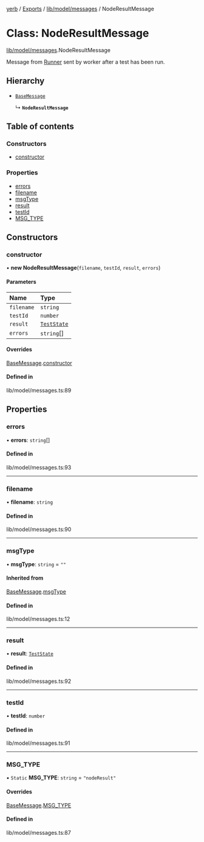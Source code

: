 [yerb](../README.md) / [Exports](../modules.md) / [lib/model/messages](../modules/lib_model_messages.md) / NodeResultMessage

# Class: NodeResultMessage

[lib/model/messages](../modules/lib_model_messages.md).NodeResultMessage

Message from [Runner](lib_runner.Runner.md) sent by worker after a test has been run.

## Hierarchy

- [`BaseMessage`](lib_model_messages.BaseMessage.md)

  ↳ **`NodeResultMessage`**

## Table of contents

### Constructors

- [constructor](lib_model_messages.NodeResultMessage.md#constructor)

### Properties

- [errors](lib_model_messages.NodeResultMessage.md#errors)
- [filename](lib_model_messages.NodeResultMessage.md#filename)
- [msgType](lib_model_messages.NodeResultMessage.md#msgtype)
- [result](lib_model_messages.NodeResultMessage.md#result)
- [testId](lib_model_messages.NodeResultMessage.md#testid)
- [MSG\_TYPE](lib_model_messages.NodeResultMessage.md#msg_type)

## Constructors

### constructor

• **new NodeResultMessage**(`filename`, `testId`, `result`, `errors`)

#### Parameters

| Name | Type |
| :------ | :------ |
| `filename` | `string` |
| `testId` | `number` |
| `result` | [`TestState`](lib_model_nodes.TestState.md) |
| `errors` | `string`[] |

#### Overrides

[BaseMessage](lib_model_messages.BaseMessage.md).[constructor](lib_model_messages.BaseMessage.md#constructor)

#### Defined in

lib/model/messages.ts:89

## Properties

### errors

• **errors**: `string`[]

#### Defined in

lib/model/messages.ts:93

___

### filename

• **filename**: `string`

#### Defined in

lib/model/messages.ts:90

___

### msgType

• **msgType**: `string` = `""`

#### Inherited from

[BaseMessage](lib_model_messages.BaseMessage.md).[msgType](lib_model_messages.BaseMessage.md#msgtype)

#### Defined in

lib/model/messages.ts:12

___

### result

• **result**: [`TestState`](lib_model_nodes.TestState.md)

#### Defined in

lib/model/messages.ts:92

___

### testId

• **testId**: `number`

#### Defined in

lib/model/messages.ts:91

___

### MSG\_TYPE

▪ `Static` **MSG\_TYPE**: `string` = `"nodeResult"`

#### Overrides

[BaseMessage](lib_model_messages.BaseMessage.md).[MSG_TYPE](lib_model_messages.BaseMessage.md#msg_type)

#### Defined in

lib/model/messages.ts:87
